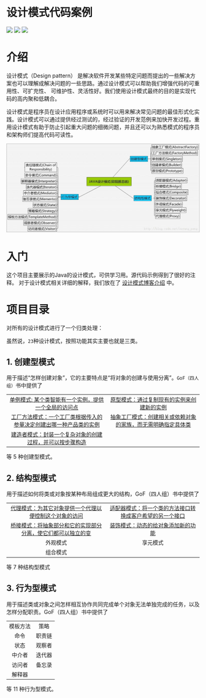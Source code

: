 # 设计模式代码案例

![](https://img.shields.io/badge/pattern__design-23-red)
![](https://img.shields.io/badge/example-doing-green)
![](https://img.shields.io/badge/document-100%25-red)

# 介绍
设计模式（Design pattern） 是解决软件开发某些特定问题而提出的一些解决方案也可以理解成解决问题的一些思路。通过设计模式可以帮助我们增强代码的可重用性、可扩充性、 可维护性、灵活性好。我们使用设计模式最终的目的是实现代码的高内聚和低耦合。

设计模式是程序员在设计应用程序或系统时可以用来解决常见问题的最佳形式化实践。设计模式可以通过提供经过测试的，经过验证的开发范例来加快开发过程。重用设计模式有助于防止引起重大问题的细微问题，并且还可以为熟悉模式的程序员和架构师们提高代码可读性。

![](doc/img/001.png)

# 入门
这个项目主要展示的Java的设计模式，可供学习用。源代码示例得到了很好的注释。 对于设计模式相关详细的解释，我们放在了
<a href="https://blog.csdn.net/qq_41860497/category_11551015.html">设计模式博客介绍</a>
中。

# 项目目录 

对所有的设计模式进行了一个归类处理：

虽然说，`23`种设计模式，按照功能其实主要也就是三类。

## 1. 创建型模式

用于描述“怎样创建对象”，它的主要特点是“将对象的创建与使用分离”。`GoF（四人组）`书中提供了

|                                                              |                                                              |
| :----------------------------------------------------------: | :----------------------------------------------------------: |
| [单例模式: 某个类智能有一个实例，提供一个全局的访问点](https://blog.csdn.net/qq_41860497/article/details/125019384?spm=1001.2014.3001.5502) | [原型模式：通过复制现有的实例来创建新的实例](https://blog.csdn.net/qq_41860497/article/details/125026683) |
| [工厂方法模式：一个工厂类根据传入的参量决定创建出哪一种产品类的实例](https://blog.csdn.net/qq_41860497/article/details/125022748) | [抽象工厂模式：创建相关或依赖对象的家族，而无需明确指定具体类](https://blog.csdn.net/qq_41860497/article/details/125022748) |
| [建造者模式：封装一个复杂对象的创建过程，并可以按步骤构造](https://blog.csdn.net/qq_41860497/article/details/125028313) |                                                              |

等 5 种创建型模式。

## 2. 结构型模式

用于描述如何将类或对象按某种布局组成更大的结构，GoF（四人组）书中提供了

|                                                              |                                                              |
| :----------------------------------------------------------: | :----------------------------------------------------------: |
| [代理模式：为其它对象提供一个代理以便控制这个对象的访问](https://blog.csdn.net/qq_41860497/article/details/125043811) | [适配器模式：将一个类的方法接口转换成客户希望的另一个接口](https://blog.csdn.net/qq_41860497/article/details/125047920) |
| [桥接模式：将抽象部分和它的实现部分分离，使它们都可以独立的变](https://blog.csdn.net/qq_41860497/article/details/130653763) | [装饰模式：动态的给对象添加新的功能](https://blog.csdn.net/qq_41860497/article/details/130762041) |
|                           外观模式                           |                           享元模式                           |
|                           组合模式                           |                                                              |

等 7 种结构型模式

## 3. 行为型模式

用于描述类或对象之间怎样相互协作共同完成单个对象无法单独完成的任务，以及怎样分配职责。GoF（四人组）书中提供了

|          |        |
| :------: | :----: |
| 模板方法 |  策略  |
|   命令   | 职责链 |
|   状态   | 观察者 |
|  中介者  | 迭代器 |
|  访问者  | 备忘录 |
|  解释器  |        |

等 11 种行为型模式。

